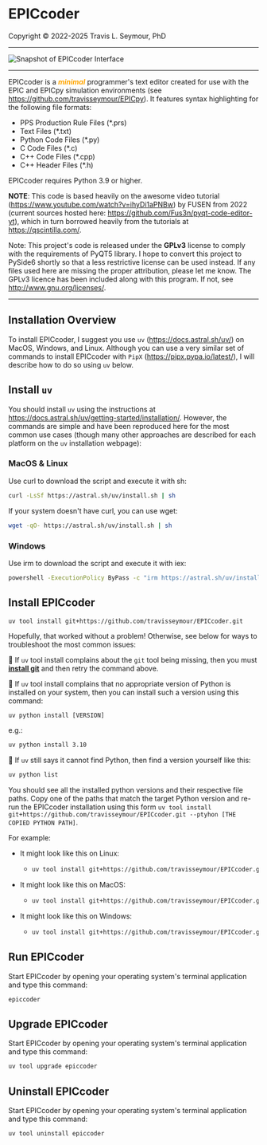 # EPICcoder

Copyright © 2022-2025 Travis L. Seymour, PhD

---

![Snapshot of EPICcoder Interface](https://cogmodlab.sites.ucsc.edu/files/2022/08/epiccoder_ui_interface_snapshot-1024x925.png)

---

EPICcoder is a _**<font color="orange">minimal</font>**_ programmer's text editor created for use with the EPIC and EPICpy simulation environments (see <https://github.com/travisseymour/EPICpy>). It features syntax highlighting for the following file formats:  

* PPS Production Rule Files (*.prs)  
* Text Files (*.txt)  
* Python Code Files (*.py)
* C Code Files (*.c)  
* C++ Code Files (*.cpp)
* C++ Header Files (*.h)

EPICcoder requires Python 3.9 or higher.

**NOTE**: This code is based heavily on the awesome video tutorial (https://www.youtube.com/watch?v=ihyDi1aPNBw) by FUSEN from 2022 (current sources hosted here: https://github.com/Fus3n/pyqt-code-editor-yt), which in turn borrowed heavily from the tutorials at <https://qscintilla.com/>.

Note: This project's code is released under the **GPLv3** license to comply with the requirements of PyQT5 library. I hope to convert this project to PySide6 shortly so that a less restrictive license can be used instead. If any files used here are missing the proper attribution, please let me know.
 The GPLv3 licence has been included along with this program. If not, see <http://www.gnu.org/licenses/>.

---

## Installation Overview

To install EPICcoder, I suggest you use `uv` (https://docs.astral.sh/uv/) on MacOS, Windows, and Linux. Although you can use a very similar set of commands to install EPICcoder with `PipX` (https://pipx.pypa.io/latest/), I will describe how to do so using `uv` below.

## Install `uv`

You should install `uv` using the instructions at https://docs.astral.sh/uv/getting-started/installation/. However, the commands are simple and have been reproduced here for the most common use cases (though many other approaches are described for each platform on the `uv` installation webpage):

### MacOS & Linux

Use curl to download the script and execute it with sh:

```bash
curl -LsSf https://astral.sh/uv/install.sh | sh
```

If your system doesn't have curl, you can use wget:

```bash
wget -qO- https://astral.sh/uv/install.sh | sh
```

### Windows

Use irm to download the script and execute it with iex:

```bash
powershell -ExecutionPolicy ByPass -c "irm https://astral.sh/uv/install.ps1 | iex"
```

## Install EPICcoder

```bash
uv tool install git+https://github.com/travisseymour/EPICcoder.git
```

Hopefully, that worked without a problem! Otherwise, see below for ways to troubleshoot the most common issues:

🚩 If `uv` tool install complains about the `git` tool being missing, then you must [**install git**](https://git-scm.com/downloads) and then retry the command above.

🚩 If `uv` tool install complains that no appropriate version of Python is installed on your system, then you can install such a version using this command:

`uv python install [VERSION]`

e.g.:

```bash
uv python install 3.10
```

🚩 If `uv` still says it cannot find Python, then find a version yourself like this:

```bash
uv python list
```

You should see all the installed python versions and their respective file paths. Copy one of the paths that match the target Python version and re-run the EPICcoder installation using this form `uv tool install git+https://github.com/travisseymour/EPICcoder.git --ptyhon [THE COPIED PYTHON PATH]`.

For example:

- It might look like this on Linux:
  - ```bash
    uv tool install git+https://github.com/travisseymour/EPICcoder.git --python .local/share/uv/python/cpython-3.10.14-linux-x86_64-gnu/bin/python3
    ```
- It might look like this on MacOS:
  - ```bash
    uv tool install git+https://github.com/travisseymour/EPICcoder.git --python .local/share/uv/python/cpython-3.10.2-macos-x86_64-none/bin/python3
    ```
- It might look like this on Windows:
  - ```bash
    uv tool install git+https://github.com/travisseymour/EPICcoder.git --python AppData\Roaming\uv\python\cpython-3.11.9-windows-x86_64-none\python.exe
    ```

## Run EPICcoder

Start EPICcoder by opening your operating system's terminal application and type this command:

```bash
epiccoder
```

## Upgrade EPICcoder

Start EPICcoder by opening your operating system's terminal application and type this command:

```bash
uv tool upgrade epiccoder
```

## Uninstall EPICcoder

Start EPICcoder by opening your operating system's terminal application and type this command:

```bash
uv tool uninstall epiccoder
```
